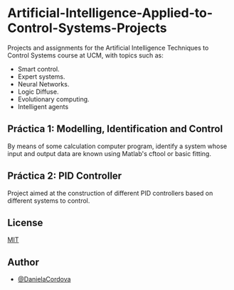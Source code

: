 # Artificial-Intelligence-Applied-to-Control-Systems-Projects

Projects and assignments for the Artificial Intelligence 
Techniques to Control Systems
course at UCM, with topics such as: 
- Smart control.
- Expert systems. 
- Neural Networks. 
- Logic Diffuse. 
- Evolutionary computing. 
- Intelligent agents


## Práctica 1: Modelling, Identification and Control 

By means of some calculation computer program, 
identify a system whose input and output data are known using
Matlab's cftool or basic fitting. 

## Práctica 2: PID Controller

Project aimed at the construction of 
different PID controllers based on different systems to control.

## License

[MIT](https://choosealicense.com/licenses/mit/)


## Author

- [@DanielaCordova](https://github.com/DanielaCordova)
